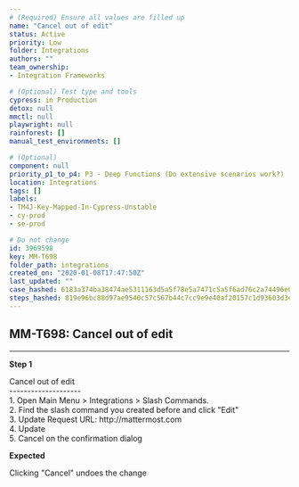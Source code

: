 ```yaml
---
# (Required) Ensure all values are filled up
name: "Cancel out of edit"
status: Active
priority: Low
folder: Integrations
authors: ""
team_ownership: 
- Integration Frameworks

# (Optional) Test type and tools
cypress: in Production
detox: null
mmctl: null
playwright: null
rainforest: []
manual_test_environments: []

# (Optional)
component: null
priority_p1_to_p4: P3 - Deep Functions (Do extensive scenarios work?)
location: Integrations
tags: []
labels: 
- TM4J-Key-Mapped-In-Cypress-Unstable
- cy-prod
- se-prod

# Do not change
id: 3969598
key: MM-T698
folder_path: integrations
created_on: "2020-01-08T17:47:50Z"
last_updated: ""
case_hashed: 6183a374ba38474ae5311163d5a5f78e5a7471c5a5f6ad76c2a74496e0b4bbd22c81083af3d84591508188a76f2ae444
steps_hashed: 819e96bc88d97ae9540c57c567b44c7cc9e9e40af20157c1d93603d3ed286e32e0340671bf7dabac43bf4fed9734dd5e
---
```


## MM-T698: Cancel out of edit

---

**Step 1**

Cancel out of edit\
\--------------------\
1\. Open Main Menu > Integrations > Slash Commands.\
2\. Find the slash command you created before and click "Edit"\
3\. Update Request URL: http\://mattermost.com\
4\. Update\
5\. Cancel on the confirmation dialog

**Expected**

Clicking "Cancel" undoes the change
